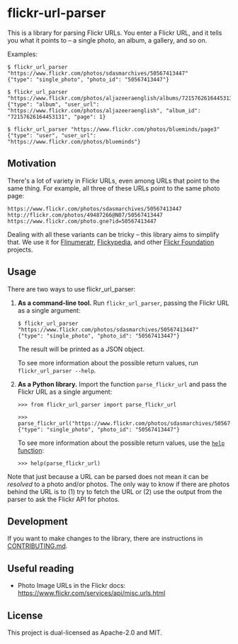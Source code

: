 # flickr-url-parser

This is a library for parsing Flickr URLs.
You enter a Flickr URL, and it tells you what it points to – a single photo, an album, a gallery, and so on.

Examples:

```console
$ flickr_url_parser "https://www.flickr.com/photos/sdasmarchives/50567413447"
{"type": "single_photo", "photo_id": "50567413447"}

$ flickr_url_parser "https://www.flickr.com/photos/aljazeeraenglish/albums/72157626164453131"
{"type": "album", "user_url": "https://www.flickr.com/photos/aljazeeraenglish", "album_id": "72157626164453131", "page": 1}

$ flickr_url_parser "https://www.flickr.com/photos/blueminds/page3"
{"type": "user", "user_url": "https://www.flickr.com/photos/blueminds"}
```

## Motivation

There's a lot of variety in Flickr URLs, even among URLs that point to the same thing.
For example, all three of these URLs point to the same photo page:

```
https://www.flickr.com/photos/sdasmarchives/50567413447
http://flickr.com/photos/49487266@N07/50567413447
https://www.flickr.com/photo.gne?id=50567413447
```

Dealing with all these variants can be tricky – this library aims to simplify that.
We use it for [Flinumeratr], [Flickypedia], and other [Flickr Foundation] projects.

[Flinumeratr]: https://www.flickr.org/tools/flinumeratr/
[Flickypedia]: https://www.flickr.org/tools/flickypedia/
[Flickr Foundation]: https://www.flickr.org/

## Usage

There are two ways to use flickr_url_parser:

1.  **As a command-line tool.**
    Run `flickr_url_parser`, passing the Flickr URL as a single argument:

    ```console
    $ flickr_url_parser "https://www.flickr.com/photos/sdasmarchives/50567413447"
    {"type": "single_photo", "photo_id": "50567413447"}
    ```

    The result will be printed as a JSON object.

    To see more information about the possible return values, run `flickr_url_parser --help`.

2.  **As a Python library.**
    Import the function `parse_flickr_url` and pass the Flickr URL as a single argument:

    ```pycon
    >>> from flickr_url_parser import parse_flickr_url

    >>> parse_flickr_url("https://www.flickr.com/photos/sdasmarchives/50567413447")
    {"type": "single_photo", "photo_id": "50567413447"}
    ```

    To see more information about the possible return values, use the [`help` function](https://docs.python.org/3/library/functions.html#help):

    ```pycon
    >>> help(parse_flickr_url)
    ```

Note that just because a URL can be parsed does not mean it can be *resolved* to a photo and/or photos.
The only way to know if there are photos behind the URL is to (1) try to fetch the URL or (2) use the output from the parser to ask the Flickr API for photos.

## Development

If you want to make changes to the library, there are instructions in [CONTRIBUTING.md](./CONTRIBUTING.md).

## Useful reading

-   Photo Image URLs in the Flickr docs: <https://www.flickr.com/services/api/misc.urls.html>

## License

This project is dual-licensed as Apache-2.0 and MIT.
